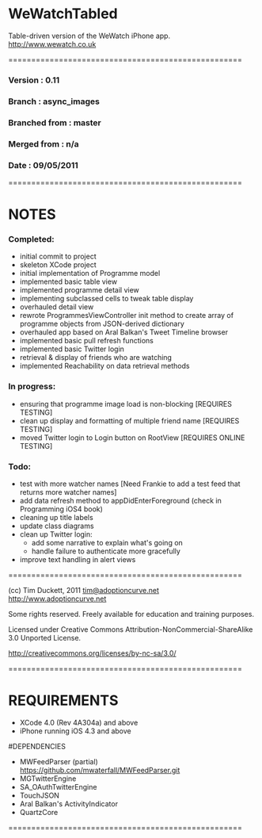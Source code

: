 # WeWatchTabled

Table-driven version of the WeWatch iPhone app.
http://www.wewatch.co.uk

===================================================

### Version         :   0.11
### Branch          :   async_images
### Branched from   :   master
### Merged from     :   n/a
### Date            :   09/05/2011

===================================================

# NOTES

### Completed:

- initial commit to project
- skeleton XCode project
- initial implementation of Programme model
- implemented basic table view
- implemented programme detail view
- implementing subclassed cells to tweak table display
- overhauled detail view
- rewrote ProgrammesViewController init method to create array of programme objects from JSON-derived dictionary
- overhauled app based on Aral Balkan's Tweet Timeline browser
- implemented basic pull refresh functions
- implemented basic Twitter login
- retrieval & display of friends who are watching
- implemented Reachability on data retrieval methods

### In progress:

- ensuring that programme image load is non-blocking [REQUIRES TESTING]
- clean up display and formatting of multiple friend name [REQUIRES TESTING]
- moved Twitter login to Login button on RootView [REQUIRES ONLINE TESTING]

### Todo:
- test with more watcher names [Need Frankie to add a test feed that returns more watcher names]
- add data refresh method to appDidEnterForeground (check in Programming iOS4 book)
- cleaning up title labels
- update class diagrams
- clean up Twitter login:
  - add some narrative to explain what's going on
  - handle failure to authenticate more gracefully
- improve text handling in alert views

===================================================

(cc) Tim Duckett, 2011
tim@adoptioncurve.net
http://www.adoptioncurve.net

Some rights reserved.  Freely available for
education and training purposes.

Licensed under Creative Commons
Attribution-NonCommercial-ShareAlike 3.0
Unported License.

http://creativecommons.org/licenses/by-nc-sa/3.0/

===================================================

# REQUIREMENTS

- XCode 4.0 (Rev 4A304a) and above
- iPhone running iOS 4.3 and above

#DEPENDENCIES

- MWFeedParser (partial) https://github.com/mwaterfall/MWFeedParser.git
- MGTwitterEngine
- SA_OAuthTwitterEngine
- TouchJSON
- Aral Balkan's ActivityIndicator
- QuartzCore

===================================================
